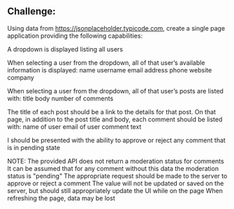 ## Challenge:

Using data from https://jsonplaceholder.typicode.com, create a single page application providing the following capabilities:

A dropdown is displayed listing all users

When selecting a user from the dropdown, all of that user’s available information is displayed:
  name
  username
  email
  address
  phone
  website
  company

When selecting a user from the dropdown, all of that user’s posts are listed with:
  title
  body
  number of comments

The title of each post should be a link to the details for that post. On that page, in addition to the post title and body, each comment should be listed with:
  name of user
  email of user
  comment text

I should be presented with the ability to approve or reject any comment that is in pending state

  NOTE: The provided API does not return a moderation status for comments
  It can be assumed that for any comment without this data the moderation status is "pending"
  The appropriate request should be made to the server to approve or reject a comment
  The value will not be updated or saved on the server, but should still appropriately update the UI while on the page
  When refreshing the page, data may be lost
